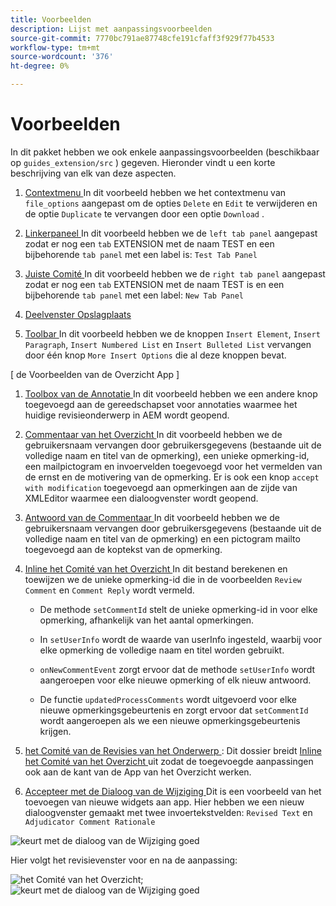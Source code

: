 ```yaml
---
title: Voorbeelden
description: Lijst met aanpassingsvoorbeelden
source-git-commit: 7770bc791ae87748cfe191cfaff3f929f77b4533
workflow-type: tm+mt
source-wordcount: '376'
ht-degree: 0%

---
```



# Voorbeelden

In dit pakket hebben we ook enkele aanpassingsvoorbeelden (beschikbaar op `guides_extension/src` ) gegeven. Hieronder vindt u een korte beschrijving van elk van deze aspecten.

1. [ Contextmenu ](./examples/file_options.ts)
In dit voorbeeld hebben we het contextmenu van `file_options` aangepast om de opties `Delete` en `Edit` te verwijderen en de optie `Duplicate` te vervangen door een optie `Download` .

2. [ Linkerpaneel ](./examples/left_panel_container.ts)
In dit voorbeeld hebben we de `left tab panel` aangepast zodat er nog een `tab` EXTENSION met de naam TEST en een bijbehorende `tab panel` met een label is: `Test Tab Panel`

3. [ Juiste Comité ](./examples/right_panel_container.ts)
In dit voorbeeld hebben we de `right tab panel` aangepast zodat er nog een `tab` EXTENSION met de naam TEST is en een bijbehorende `tab panel` met een label: `New Tab Panel`

4. [Deelvenster Opslagplaats](./examples/repository_panel.ts)

5. [ Toolbar ](./examples/toolbar.ts)
In dit voorbeeld hebben we de knoppen `Insert Element`, `Insert Paragraph`, `Insert Numbered List` en `Insert Bulleted List` vervangen door één knop `More Insert Options` die al deze knoppen bevat.

[ de Voorbeelden van de Overzicht App ]

1. [ Toolbox van de Annotatie ](./examples/review_app_examples/annotation_extension.ts)
In dit voorbeeld hebben we een andere knop toegevoegd aan de gereedschapset voor annotaties waarmee het huidige revisieonderwerp in AEM wordt geopend.

2. [ Commentaar van het Overzicht ](./examples/review_app_examples/review_comment.ts)
In dit voorbeeld hebben we de gebruikersnaam vervangen door gebruikersgegevens (bestaande uit de volledige naam en titel van de opmerking), een unieke opmerking-id, een mailpictogram en invoervelden toegevoegd voor het vermelden van de ernst en de motivering van de opmerking.
Er is ook een knop `accept with modification` toegevoegd aan opmerkingen aan de zijde van XMLEditor waarmee een dialoogvenster wordt geopend.

3. [ Antwoord van de Commentaar ](./examples/review_app_examples/comment_reply.ts)
In dit voorbeeld hebben we de gebruikersnaam vervangen door gebruikersgegevens (bestaande uit de volledige naam en titel van de opmerking) en een pictogram mailto toegevoegd aan de koptekst van de opmerking.

4. [ Inline het Comité van het Overzicht ](./examples/review_app_examples/inline_review_panel.ts)
In dit bestand berekenen en toewijzen we de unieke opmerking-id die in de voorbeelden `Review Comment` en `Comment Reply` wordt vermeld.
   - De methode `setCommentId` stelt de unieke opmerking-id in voor elke opmerking, afhankelijk van het aantal opmerkingen.

   - In `setUserInfo` wordt de waarde van userInfo ingesteld, waarbij voor elke opmerking de volledige naam en titel worden gebruikt.

   - `onNewCommentEvent` zorgt ervoor dat de methode `setUserInfo` wordt aangeroepen voor elke nieuwe opmerking of elk nieuw antwoord.

   - De functie `updatedProcessComments` wordt uitgevoerd voor elke nieuwe opmerkingsgebeurtenis en zorgt ervoor dat `setCommentId` wordt aangeroepen als we een nieuwe opmerkingsgebeurtenis krijgen.

5. [ het Comité van de Revisies van het Onderwerp ](./examples/review_app_examples/topic_reviews.ts): Dit dossier breidt [ Inline het Comité van het Overzicht ](./examples/review_app_examples/inline_review_panel.ts) uit zodat de toegevoegde aanpassingen ook aan de kant van de App van het Overzicht werken.

6. [ Accepteer met de Dialoog van de Wijziging ](./examples/review_app_examples/accept_with_modification_dialog.ts)
Dit is een voorbeeld van het toevoegen van nieuwe widgets aan app. Hier hebben we een nieuw dialoogvenster gemaakt met twee invoertekstvelden: `Revised Text` en `Adjudicator Comment Rationale`

![ keurt met de dialoog van de Wijziging goed ](./imgs/accept_with_modification_dialogue.png)

Hier volgt het revisievenster voor en na de aanpassing:

![ het Comité van het Overzicht;](./imgs/review_panel.png)
![ keurt met de dialoog van de Wijziging goed ](./imgs/customised_review_panel.png)
